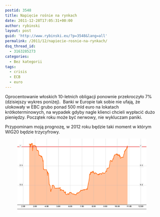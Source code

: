 ```yaml
---
postid: 3548
title: Napięcie rośnie na rynkach
date: 2011-12-28T17:05:31+00:00
author: rybinski
layout: post
guid: 'http://www.rybinski.eu/?p=3548&lang=all'
permalink: /2011/12/napiecie-rosnie-na-rynkach/
dsq_thread_id:
  - 3163285273
categories:
  - Bez kategorii
tags:
  - crisis
  - ECB
  - euro
---
```

Oprocentowanie włoskich 10-letnich obligacji ponownie przekroczyło 7% (dzisiejszy wykres poniżej).  Banki w Europie tak sobie nie ufają, że ulokowały w EBC grubo ponad 500 mld euro na lokatach krótkoterminowych, na wypadek gdyby nagle klienci chcieli wypłacić dużo pieniędzy. Początek roku może być nerwowy, nie wykluczam paniki.

Przypominam moją prognozę, w 2012 roku będzie taki moment w którym WIG20 będzie trzycyfrowy.

<p style="text-align: center;">
  <img class="aligncenter size-full wp-image-3549" title="italy_10y_bonds" src="/uploads/italy_10y_bonds.png" alt="italy_10y_bonds" width="425" height="245" />
</p>
